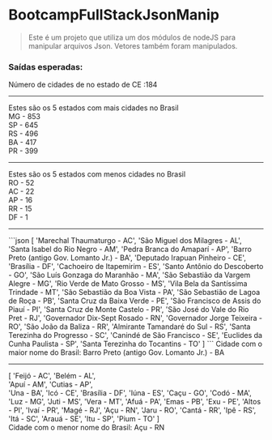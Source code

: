 # BootcampFullStackJsonManip
>Este é um projeto que utiliza um dos módulos de nodeJS para manipular arquivos Json. Vetores também foram manipulados. 

<h3>Saídas esperadas:</h3>

Número de cidades de no estado de CE :184
<hr>
Estes são os 5 estados com mais cidades no Brasil<br>
MG - 853<br>
SP - 645<br>
RS - 496<br>
BA - 417<br>
PR - 399<br>
<hr>
Estes são os 5 estados com menos cidades no Brasil<br>
RO - 52<br>
AC - 22<br>
AP - 16<br>
RR - 15<br>
DF - 1<br>
<hr>
```json
[
  'Marechal Thaumaturgo - AC',
  'São Miguel dos Milagres - AL',
  'Santa Isabel do Rio Negro - AM',
  'Pedra Branca do Amaparí - AP',
  'Barro Preto (antigo Gov. Lomanto Jr.) - BA',
  'Deputado Irapuan Pinheiro - CE',
  'Brasília - DF',
  'Cachoeiro de Itapemirim - ES',
  'Santo Antônio do Descoberto - GO',
  'São Luís Gonzaga do Maranhão - MA',
  'São Sebastião da Vargem Alegre - MG',
  'Rio Verde de Mato Grosso - MS',
  'Vila Bela da Santíssima Trindade - MT',
  'São Sebastião da Boa Vista - PA',
  'São Sebastião de Lagoa de Roça - PB',
  'Santa Cruz da Baixa Verde - PE',
  'São Francisco de Assis do Piauí - PI',
  'Santa Cruz de Monte Castelo - PR',
  'São José do Vale do Rio Pret - RJ',
  'Governador Dix-Sept Rosado - RN',
  'Governador Jorge Teixeira - RO',
  'São João da Baliza - RR',
  'Almirante Tamandaré do Sul - RS',
  'Santa Terezinha do Progresso - SC',
  'Canindé de São Francisco - SE',
  'Euclides da Cunha Paulista - SP',
  'Santa Terezinha do Tocantins - TO'
]
```
Cidade com o maior nome do Brasil: Barro Preto (antigo Gov. Lomanto Jr.) - BA
<hr>
[
  'Feijó - AC',    'Belém - AL',<br>
  'Apuí - AM',     'Cutias - AP',<br>
  'Una - BA',      'Icó - CE',
  'Brasília - DF', 'Iúna - ES',
  'Caçu - GO',     'Codó - MA',
  'Luz - MG',      'Juti - MS',
  'Vera - MT',     'Afuá - PA',
  'Emas - PB',     'Exu - PE',
  'Altos - PI',    'Ivaí - PR',
  'Magé - RJ',     'Açu - RN',
  'Jaru - RO',     'Cantá - RR',
  'Ipê - RS',      'Itá - SC',
  'Arauá - SE',    'Itu - SP',
  'Pium - TO'
]
</code>
<br>
Cidade com o menor nome do Brasil: Açu - RN
